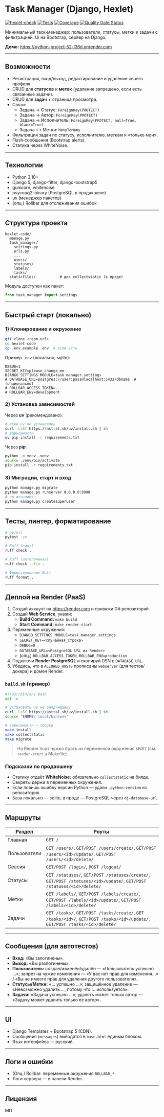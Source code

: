 # Task Manager (Django, Hexlet)

[![hexlet-check](https://github.com/D4rkli/python-project-52/actions/workflows/hexlet-check.yml/badge.svg)](https://github.com/D4rkli/python-project-52/actions/workflows/hexlet-check.yml)
[![Tests](https://github.com/D4rkli/python-project-52/actions/workflows/sonar.yaml/badge.svg?branch=main)](https://github.com/D4rkli/python-project-52/actions/workflows/sonar.yaml)
[![Coverage](https://sonarcloud.io/api/project_badges/measure?project=D4rkli_python-project-52&metric=coverage)](https://sonarcloud.io/summary/new_code?id=D4rkli_python-project-52)
[![Quality Gate Status](https://sonarcloud.io/api/project_badges/measure?project=D4rkli_python-project-52&metric=alert_status)](https://sonarcloud.io/summary/new_code?id=D4rkli_python-project-52)

Минимальный таск‑менеджер: пользователи, статусы, метки и задачи с фильтрацией. UI на Bootstrap, сервер на Django.

**Демо:** https://python-project-52-l36d.onrender.com

---

## Возможности

- Регистрация, вход/выход, редактирование и удаление своего профиля.  
- CRUD для **статусов** и **меток** (удаление запрещено, если есть связанные задачи).  
- CRUD для **задач** + страница просмотра.  
- Связи:
  - Задача → Статус: `ForeignKey(PROTECT)`
  - Задача → Автор: `ForeignKey(PROTECT)`
  - Задача → Исполнитель: `ForeignKey(PROTECT, null=True, blank=True)`
  - Задача ↔ Метки: `ManyToMany`
- Фильтрация задач по статусу, исполнителю, меткам и «только мои».
- Flash‑сообщения (Bootstrap alerts).
- Статика через WhiteNoise.

---

## Технологии

- Python 3.10+
- Django 5, django-filter, django-bootstrap5
- gunicorn, whitenoise
- psycopg2-binary (PostgreSQL в продакшене)
- uv (менеджер пакетов)
- (опц.) Rollbar для отслеживания ошибок

---

## Структура проекта

```
hexlet-code/
  manage.py
  task_manager/
    settings.py
    urls.py
    ...
    users/
    statuses/
    labels/
    tasks/
  staticfiles/           # для collectstatic (в проде)
```

Модуль доступен как пакет:

```python
from task_manager import settings
```

---

## Быстрый старт (локально)

### 1) Клонирование и окружение

```bash
git clone <repo-url>
cd hexlet-code
cp .env.example .env  # если есть
```

Пример `.env` (локально, sqlite):

```
DEBUG=1
SECRET_KEY=please_change_me
DJANGO_SETTINGS_MODULE=task_manager.settings
# DATABASE_URL=postgres://user:pass@localhost:5432/dbname  # (опционально)
# ROLLBAR_ACCESS_TOKEN=...
# ROLLBAR_ENV=development
```

### 2) Установка зависимостей

Через **uv** (рекомендовано):

```bash
# если uv не установлен
curl -LsSf https://astral.sh/uv/install.sh | sh
# зависимости
uv pip install -r requirements.txt
```

Через **pip**:

```bash
python -m venv .venv
source .venv/bin/activate
pip install -r requirements.txt
```

### 3) Миграции, старт и вход

```bash
python manage.py migrate
python manage.py runserver 0.0.0.0:8000
# по желанию:
python manage.py createsuperuser
```


---

## Тесты, линтер, форматирование

```bash
# pytest
pytest -vv

# Ruff (линт)
ruff check .

# Ruff (автопочинка)
ruff check --fix .

# Форматирование Ruff
ruff format .
```
---

## Деплой на Render (PaaS)

1. Создай аккаунт на https://render.com и привяжи Git‑репозиторий.  
2. Создай **Web Service**, укажи:
   - **Build Command:** `make build`
   - **Start Command:** `make render-start`
3. Переменные окружения:
   - `DJANGO_SETTINGS_MODULE=task_manager.settings`
   - `SECRET_KEY=<случайная_строка>`
   - `DEBUG=0`
   - `DATABASE_URL=<PostgreSQL URL из Render>`
   - (опц.) `ROLLBAR_ACCESS_TOKEN`, `ROLLBAR_ENV=production`
4. Подключи **Render PostgreSQL** и скопируй DSN в `DATABASE_URL`.  
5. Убедись, что в `ALLOWED_HOSTS` прописаны `webserver` (для тестов/докера) и домен Render.

### `build.sh` (пример)

```bash
#!/usr/bin/env bash
set -e

# установить uv на билд‑машину
curl -LsSf https://astral.sh/uv/install.sh | sh
source "$HOME/.local/bin/env"

# зависимости + сборка
make install
make collectstatic
make migrate
```

> На Render порт нужно брать из переменной окружения `$PORT` (см. `render-start` в Makefile).

### Подсказки по продакшену

- Статику отдаёт **WhiteNoise**; обязательно `collectstatic` на билде.  
- Секреты держи в переменных окружения.  
- Если ловишь ошибку версии Python — удали `.python-version` из репозитория.  
- База локально — sqlite, в проде — PostgreSQL через `dj-database-url`.

---

## Маршруты

| Раздел       | Роуты |
|--------------|-------|
| Главная      | `GET /` |
| Пользователи | `GET /users/`, `GET/POST /users/create/`, `GET/POST /users/<id>/update/`, `GET/POST /users/<id>/delete/` |
| Сессия       | `GET/POST /login/`, `POST /logout/` |
| Статусы      | `GET /statuses/`, `GET/POST /statuses/create/`, `GET/POST /statuses/<id>/update/`, `GET/POST /statuses/<id>/delete/` |
| Метки        | `GET /labels/`, `GET/POST /labels/create/`, `GET/POST /labels/<id>/update/`, `GET/POST /labels/<id>/delete/` |
| Задачи       | `GET /tasks/`, `GET/POST /tasks/create/`, `GET /tasks/<id>/`, `GET/POST /tasks/<id>/update/`, `GET/POST /tasks/<id>/delete/` |

---

## Сообщения (для автотестов)

- **Вход:** «Вы залогинены».  
- **Выход:** «Вы разлогинены».  
- **Пользователь:** создан/изменён/удалён — «Пользователь успешно …»; запрет на чужие изменения — «У вас нет прав для изменения…» / «Вы не имеете прав для удаления другого пользователя».  
- **Статусы/Метки:** «… успешно …»; защищённое удаление — «Невозможно удалить …, потому что … используется».  
- **Задачи:** «Задача успешно …»; удалять может только автор — «Задачу может удалить только ее автор».

---

## UI

- Django Templates + Bootstrap 5 (CDN).
- Сообщения (`messages`) выводятся в `base.html` единым блоком.
- Язык интерфейса — русский.

---

## Логи и ошибки

- (Опц.) Rollbar: переменные окружения `ROLLBAR_*`.
- Логи сервера — в панели Render.

---

## Лицензия

MIT
